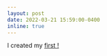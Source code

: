 ```yaml
---
layout: post
date: 2022-03-21 15:59:00-0400
inline: true
---
```


I created my [first !](https://awais-mustafa.github.io)
